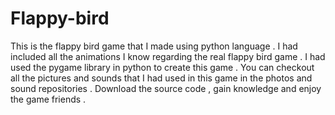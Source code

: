 # Flappy-bird
This is the flappy bird game that I made using python language . I had included all the animations I know regarding the real flappy bird game . 
I had used the pygame library in python to create this game . You can checkout all the pictures and sounds that I had used in this game in the photos and sound repositories .
Download the source code , gain knowledge and enjoy the game friends . 
